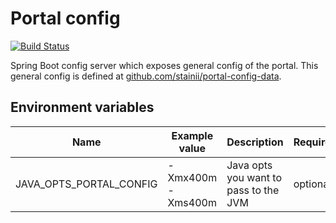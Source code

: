 # Portal config
[![Build Status](http://portal-ci.westeurope.cloudapp.azure.com/buildStatus/icon?job=portal-config/master)](http://portal-ci.westeurope.cloudapp.azure.com/job/portal-config/job/master/)

Spring Boot config server which exposes general config of the portal.
This general config is defined at [github.com/stainii/portal-config-data](https://www.github.com/stainii/portal-config-data).

## Environment variables
| Name | Example value | Description | Required? |
| ---- | ------------- | ----------- | -------- |
| JAVA_OPTS_PORTAL_CONFIG | -Xmx400m -Xms400m | Java opts you want to pass to the JVM | optional
